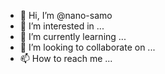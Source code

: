 - 👋 Hi, I’m @nano-samo
- 👀 I’m interested in ...
- 🌱 I’m currently learning ...
- 💞️ I’m looking to collaborate on ...
- 📫 How to reach me ...

<!---
nano-samo/nano-samo is a ✨ special ✨ repository because its `README.md` (this file) appears on your GitHub profile.
You can click the Preview link to take a look at your changes.
--->
